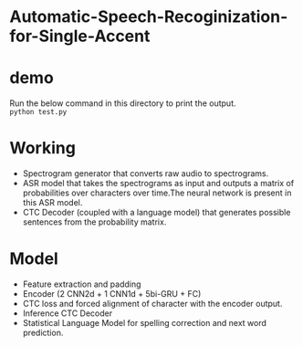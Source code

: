 # Automatic-Speech-Recoginization-for-Single-Accent

# demo
Run the below command in this directory to print the output. <br />
 ```python test.py```

# Working
  * Spectrogram generator that converts raw audio to spectrograms.
  * ASR model that takes the spectrograms as input and outputs a matrix of probabilities over characters over time.The neural network is present in this ASR model.
  * CTC Decoder (coupled with a language model) that generates possible sentences from the probability matrix.

# Model
  * Feature extraction and padding
  * Encoder (2 CNN2d + 1 CNN1d + 5bi-GRU + FC)
  * CTC loss and forced alignment of character with the encoder output.
  * Inference CTC Decoder
  * Statistical Language Model for spelling correction and next word prediction.

